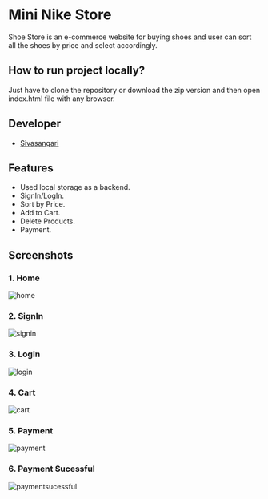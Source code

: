 

# Mini Nike Store
Shoe Store is an e-commerce website for buying shoes and user can sort all the shoes by price and select accordingly.

## How to run project locally?
Just have to clone the repository or download the zip version and then open index.html file with any browser.

## Developer

- [Sivasangari](https://github.com/sivasangari03-G)

 
## Features

- Used local storage as a backend.
- SignIn/LogIn.
- Sort by Price.
- Add to Cart.
- Delete Products.
- Payment.

## Screenshots
### 1. Home

![home](https://user-images.githubusercontent.com/77038735/157532305-58dbcc93-a776-45e6-9ad5-7f9981088a8d.jpg)

### 2. SignIn

![signin](https://user-images.githubusercontent.com/77038735/157533016-ccde10e5-1ddd-49bb-9a05-98adb1f2de9c.jpg)

### 3. LogIn

![login](https://user-images.githubusercontent.com/77038735/157532842-f1d77ee9-1d73-4b2b-826d-105f1385104b.jpg)

### 4. Cart

![cart](https://user-images.githubusercontent.com/77038735/157532341-bd12c26d-452f-4e61-916f-db07f1889a63.jpg)

### 5. Payment

![payment](https://user-images.githubusercontent.com/77038735/157532381-ba9781ce-2c62-4a13-be13-061cd7ade5bb.jpg)

### 6. Payment Sucessful

![paymentsucessful](https://user-images.githubusercontent.com/77038735/157532448-f1091901-f965-4120-ad59-bd3df19def4f.jpg)
